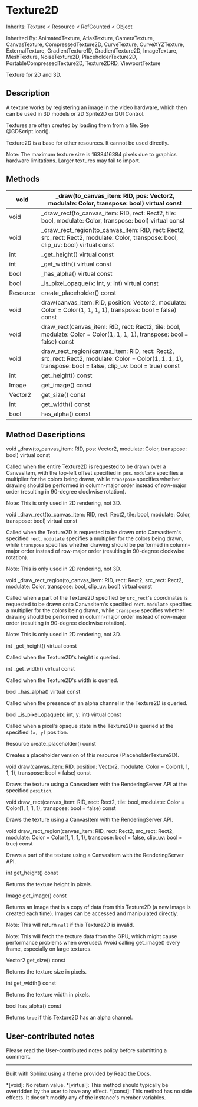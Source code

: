 # Texture2D

Inherits: Texture < Resource < RefCounted < Object

Inherited By: AnimatedTexture, AtlasTexture, CameraTexture, CanvasTexture,
CompressedTexture2D, CurveTexture, CurveXYZTexture, ExternalTexture,
GradientTexture1D, GradientTexture2D, ImageTexture, MeshTexture,
NoiseTexture2D, PlaceholderTexture2D, PortableCompressedTexture2D,
Texture2DRD, ViewportTexture

Texture for 2D and 3D.

## Description

A texture works by registering an image in the video hardware, which then can
be used in 3D models or 2D Sprite2D or GUI Control.

Textures are often created by loading them from a file. See @GDScript.load().

Texture2D is a base for other resources. It cannot be used directly.

Note: The maximum texture size is 1638416384 pixels due to graphics hardware
limitations. Larger textures may fail to import.

## Methods

void | _draw(to_canvas_item: RID, pos: Vector2, modulate: Color, transpose: bool) virtual const  
---|---  
void | _draw_rect(to_canvas_item: RID, rect: Rect2, tile: bool, modulate: Color, transpose: bool) virtual const  
void | _draw_rect_region(to_canvas_item: RID, rect: Rect2, src_rect: Rect2, modulate: Color, transpose: bool, clip_uv: bool) virtual const  
int | _get_height() virtual const  
int | _get_width() virtual const  
bool | _has_alpha() virtual const  
bool | _is_pixel_opaque(x: int, y: int) virtual const  
Resource | create_placeholder() const  
void | draw(canvas_item: RID, position: Vector2, modulate: Color = Color(1, 1, 1, 1), transpose: bool = false) const  
void | draw_rect(canvas_item: RID, rect: Rect2, tile: bool, modulate: Color = Color(1, 1, 1, 1), transpose: bool = false) const  
void | draw_rect_region(canvas_item: RID, rect: Rect2, src_rect: Rect2, modulate: Color = Color(1, 1, 1, 1), transpose: bool = false, clip_uv: bool = true) const  
int | get_height() const  
Image | get_image() const  
Vector2 | get_size() const  
int | get_width() const  
bool | has_alpha() const  
  
## Method Descriptions

void _draw(to_canvas_item: RID, pos: Vector2, modulate: Color, transpose:
bool) virtual const

Called when the entire Texture2D is requested to be drawn over a CanvasItem,
with the top-left offset specified in `pos`. `modulate` specifies a multiplier
for the colors being drawn, while `transpose` specifies whether drawing should
be performed in column-major order instead of row-major order (resulting in
90-degree clockwise rotation).

Note: This is only used in 2D rendering, not 3D.

void _draw_rect(to_canvas_item: RID, rect: Rect2, tile: bool, modulate: Color,
transpose: bool) virtual const

Called when the Texture2D is requested to be drawn onto CanvasItem's specified
`rect`. `modulate` specifies a multiplier for the colors being drawn, while
`transpose` specifies whether drawing should be performed in column-major
order instead of row-major order (resulting in 90-degree clockwise rotation).

Note: This is only used in 2D rendering, not 3D.

void _draw_rect_region(to_canvas_item: RID, rect: Rect2, src_rect: Rect2,
modulate: Color, transpose: bool, clip_uv: bool) virtual const

Called when a part of the Texture2D specified by `src_rect`'s coordinates is
requested to be drawn onto CanvasItem's specified `rect`. `modulate` specifies
a multiplier for the colors being drawn, while `transpose` specifies whether
drawing should be performed in column-major order instead of row-major order
(resulting in 90-degree clockwise rotation).

Note: This is only used in 2D rendering, not 3D.

int _get_height() virtual const

Called when the Texture2D's height is queried.

int _get_width() virtual const

Called when the Texture2D's width is queried.

bool _has_alpha() virtual const

Called when the presence of an alpha channel in the Texture2D is queried.

bool _is_pixel_opaque(x: int, y: int) virtual const

Called when a pixel's opaque state in the Texture2D is queried at the
specified `(x, y)` position.

Resource create_placeholder() const

Creates a placeholder version of this resource (PlaceholderTexture2D).

void draw(canvas_item: RID, position: Vector2, modulate: Color = Color(1, 1,
1, 1), transpose: bool = false) const

Draws the texture using a CanvasItem with the RenderingServer API at the
specified `position`.

void draw_rect(canvas_item: RID, rect: Rect2, tile: bool, modulate: Color =
Color(1, 1, 1, 1), transpose: bool = false) const

Draws the texture using a CanvasItem with the RenderingServer API.

void draw_rect_region(canvas_item: RID, rect: Rect2, src_rect: Rect2,
modulate: Color = Color(1, 1, 1, 1), transpose: bool = false, clip_uv: bool =
true) const

Draws a part of the texture using a CanvasItem with the RenderingServer API.

int get_height() const

Returns the texture height in pixels.

Image get_image() const

Returns an Image that is a copy of data from this Texture2D (a new Image is
created each time). Images can be accessed and manipulated directly.

Note: This will return `null` if this Texture2D is invalid.

Note: This will fetch the texture data from the GPU, which might cause
performance problems when overused. Avoid calling get_image() every frame,
especially on large textures.

Vector2 get_size() const

Returns the texture size in pixels.

int get_width() const

Returns the texture width in pixels.

bool has_alpha() const

Returns `true` if this Texture2D has an alpha channel.

## User-contributed notes

Please read the User-contributed notes policy before submitting a comment.

* * *

Built with Sphinx using a theme provided by Read the Docs.

  *[void]: No return value.
  *[virtual]: This method should typically be overridden by the user to have any effect.
  *[const]: This method has no side effects. It doesn't modify any of the instance's member variables.

